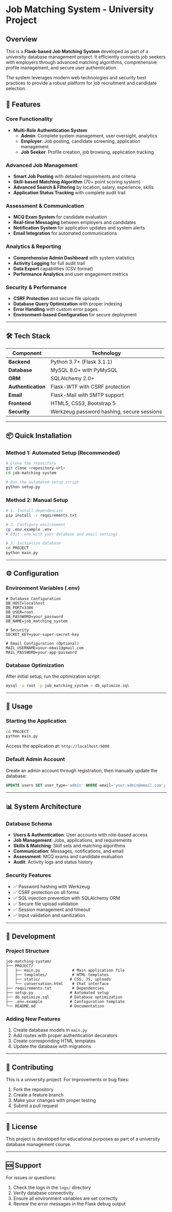 # Job Matching System - University Project

## Overview
This is a **Flask-based Job Matching System** developed as part of a university database management project. It efficiently connects job seekers with employers through advanced matching algorithms, comprehensive profile management, and secure user authentication.

The system leverages modern web technologies and security best practices to provide a robust platform for job recruitment and candidate selection.

## 🚀 Features

### **Core Functionality**
- **Multi-Role Authentication System**
  - **Admin**: Complete system management, user oversight, analytics
  - **Employer**: Job posting, candidate screening, application management
  - **Job Seeker**: Profile creation, job browsing, application tracking

### **Advanced Job Management**
- **Smart Job Posting** with detailed requirements and criteria
- **Skill-based Matching Algorithm** (70+ point scoring system)
- **Advanced Search & Filtering** by location, salary, experience, skills
- **Application Status Tracking** with complete audit trail

### **Assessment & Communication**
- **MCQ Exam System** for candidate evaluation
- **Real-time Messaging** between employers and candidates
- **Notification System** for application updates and system alerts
- **Email Integration** for automated communications

### **Analytics & Reporting**
- **Comprehensive Admin Dashboard** with system statistics
- **Activity Logging** for full audit trail
- **Data Export** capabilities (CSV format)
- **Performance Analytics** and user engagement metrics

### **Security & Performance**
- **CSRF Protection** and secure file uploads
- **Database Query Optimization** with proper indexing
- **Error Handling** with custom error pages
- **Environment-based Configuration** for secure deployment

---

## 🛠 Tech Stack

| Component | Technology |
|-----------|------------|
| **Backend** | Python 3.7+ (Flask 3.1.1) |
| **Database** | MySQL 8.0+ with PyMySQL |
| **ORM** | SQLAlchemy 2.0+ |
| **Authentication** | Flask-WTF with CSRF protection |
| **Email** | Flask-Mail with SMTP support |
| **Frontend** | HTML5, CSS3, Bootstrap 5 |
| **Security** | Werkzeug password hashing, secure sessions |

---

## 📦 Quick Installation

### **Method 1: Automated Setup (Recommended)**
```bash
# Clone the repository
git clone <repository-url>
cd job-matching-system

# Run the automated setup script
python setup.py
```

### **Method 2: Manual Setup**
```bash
# 1. Install dependencies
pip install -r requirements.txt

# 2. Configure environment
cp .env.example .env
# Edit .env with your database and email settings

# 3. Initialize database
cd PROJECT
python main.py
```

---

## ⚙️ Configuration

### **Environment Variables (.env)**
```env
# Database Configuration
DB_HOST=localhost
DB_PORT=3306
DB_USER=root
DB_PASSWORD=your_password
DB_NAME=job_matching_system

# Security
SECRET_KEY=your-super-secret-key

# Email Configuration (Optional)
MAIL_USERNAME=your-email@gmail.com
MAIL_PASSWORD=your-app-password
```

### **Database Optimization**
After initial setup, run the optimization script:
```bash
mysql -u root -p job_matching_system < db_optimize.sql
```

---

## 🚀 Usage

### **Starting the Application**
```bash
cd PROJECT
python main.py
```
Access the application at: `http://localhost:5000`

### **Default Admin Account**
Create an admin account through registration, then manually update the database:
```sql
UPDATE users SET user_type='admin' WHERE email='your-admin@email.com';
```

---

## 📊 System Architecture

### **Database Schema**
- **Users & Authentication**: User accounts with role-based access
- **Job Management**: Jobs, applications, and requirements
- **Skills & Matching**: Skill sets and matching algorithms
- **Communication**: Messages, notifications, and email
- **Assessment**: MCQ exams and candidate evaluation
- **Audit**: Activity logs and status history

### **Security Features**
- ✅ Password hashing with Werkzeug
- ✅ CSRF protection on all forms
- ✅ SQL injection prevention with SQLAlchemy ORM
- ✅ Secure file upload validation
- ✅ Session management and timeout
- ✅ Input validation and sanitization

---

## 🔧 Development

### **Project Structure**
```
job-matching-system/
├── PROJECT/
│   ├── main.py              # Main application file
│   ├── templates/           # HTML templates
│   ├── static/             # CSS, JS, uploads
│   └── conversation.html    # Chat interface
├── requirements.txt         # Dependencies
├── setup.py                # Automated setup
├── db_optimize.sql         # Database optimization
├── .env.example            # Configuration template
└── README.md               # Documentation
```

### **Adding New Features**
1. Create database models in `main.py`
2. Add routes with proper authentication decorators
3. Create corresponding HTML templates
4. Update the database with migrations

---

## 🤝 Contributing
This is a university project. For improvements or bug fixes:
1. Fork the repository
2. Create a feature branch
3. Make your changes with proper testing
4. Submit a pull request

---

## 📄 License
This project is developed for educational purposes as part of a university database management course.

---

## 🆘 Support
For issues or questions:
1. Check the logs in the `logs/` directory
2. Verify database connectivity
3. Ensure all environment variables are set correctly
4. Review the error messages in the Flask debug output

